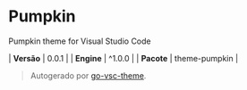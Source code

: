 # Pumpkin

Pumpkin theme for Visual Studio Code

| **Versão** | 0.0.1 |
| **Engine** | ^1.0.0 |
| **Pacote** | theme-pumpkin |

> Autogerado por [go-vsc-theme](https://github.com/natalbu/go-vsc-theme).
